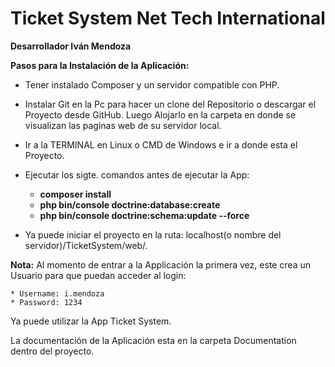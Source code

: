 Ticket System Net Tech International
========================

**Desarrollador Iván Mendoza**

**Pasos para la Instalación de la Aplicación:**

  * Tener instalado Composer y un servidor compatible con PHP.

  * Instalar Git en la Pc para hacer un clone del Repositorio o descargar el Proyecto desde GitHub. Luego Alojarlo en la carpeta en donde se visualizan las paginas web de su servidor local.

  * Ir a la TERMINAL en Linux o CMD de Windows e ir a donde esta el Proyecto.

  * Ejecutar los sigte. comandos antes de ejecutar la App:
  
    * **composer install**
    * **php bin/console doctrine:database:create**
    * **php bin/console doctrine:schema:update --force**
  
  * Ya puede iniciar el proyecto en la ruta: localhost(o nombre del servidor)/TicketSystem/web/.
  
  **Nota:** Al momento de entrar a la Applicación la primera vez, este crea un Usuario para que puedan acceder al login:
  
    * Username: i.mendoza
    * Password: 1234
 
 Ya puede utilizar la App Ticket System.

La documentación de la Aplicación esta en la carpeta Documentation dentro del proyecto.